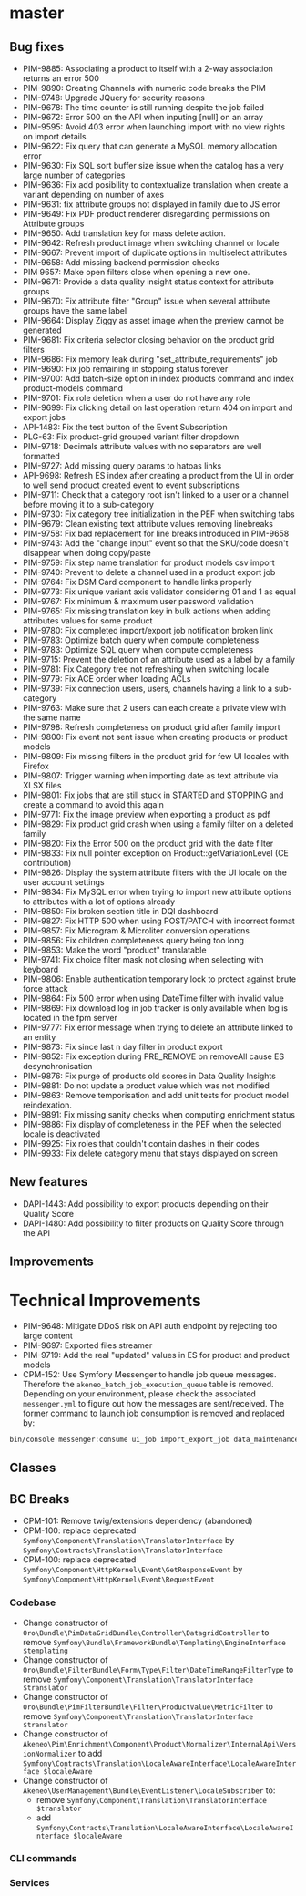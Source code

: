 
# master

## Bug fixes
- PIM-9885: Associating a product to itself with a 2-way association returns an error 500
- PIM-9890: Creating Channels with numeric code breaks the PIM
- PIM-9748: Upgrade JQuery for security reasons
- PIM-9678: The time counter is still running despite the job failed
- PIM-9672: Error 500 on the API when inputing [null] on an array
- PIM-9595: Avoid 403 error when launching import with no view rights on import details
- PIM-9622: Fix query that can generate a MySQL memory allocation error
- PIM-9630: Fix SQL sort buffer size issue when the catalog has a very large number of categories
- PIM-9636: Fix add posibility to contextualize translation when create a variant depending on number of axes
- PIM-9631: fix attribute groups not displayed in family due to JS error
- PIM-9649: Fix PDF product renderer disregarding permissions on Attribute groups
- PIM-9650: Add translation key for mass delete action.
- PIM-9642: Refresh product image when switching channel or locale
- PIM-9667: Prevent import of duplicate options in multiselect attributes
- PIM-9658: Add missing backend permission checks
- PIM 9657: Make open filters close when opening a new one.
- PIM-9671: Provide a data quality insight status context for attribute groups
- PIM-9670: Fix attribute filter "Group" issue when several attribute groups have the same label
- PIM-9664: Display Ziggy as asset image when the preview cannot be generated
- PIM-9681: Fix criteria selector closing behavior on the product grid filters
- PIM-9686: Fix memory leak during "set_attribute_requirements" job
- PIM-9690: Fix job remaining in stopping status forever
- PIM-9700: Add batch-size option in index products command and index product-models command
- PIM-9701: Fix role deletion when a user do not have any role
- PIM-9699: Fix clicking detail on last operation return 404 on import and export jobs
- API-1483: Fix the test button of the Event Subscription
- PLG-63: Fix product-grid grouped variant filter dropdown
- PIM-9718: Decimals attribute values with no separators are well formatted
- PIM-9727: Add missing query params to hatoas links
- API-9698: Refresh ES index after creating a product from the UI in order to well send product created event to event subscriptions
- PIM-9711: Check that a category root isn't linked to a user or a channel before moving it to a sub-category
- PIM-9730: Fix category tree initialization in the PEF when switching tabs
- PIM-9679: Clean existing text attribute values removing linebreaks
- PIM-9758: Fix bad replacement for line breaks introduced in PIM-9658
- PIM-9743: Add the "change input" event so that the SKU/code doesn't disappear when doing copy/paste 
- PIM-9759: Fix step name translation for product models csv import
- PIM-9740: Prevent to delete a channel used in a product export job
- PIM-9764: Fix DSM Card component to handle links properly
- PIM-9773: Fix unique variant axis validator considering 01 and 1 as equal
- PIM-9767: Fix minimum & maximum user password validation
- PIM-9765: Fix missing translation key in bulk actions when adding attributes values for some product
- PIM-9780: Fix completed import/export job notification broken link
- PIM-9783: Optimize batch query when compute completeness
- PIM-9783: Optimize SQL query when compute completeness
- PIM-9715: Prevent the deletion of an attribute used as a label by a family
- PIM-9781: Fix Category tree not refreshing when switching locale
- PIM-9779: Fix ACE order when loading ACLs
- PIM-9739: Fix connection users, users, channels having a link to a sub-category
- PIM-9763: Make sure that 2 users can each create a private view with the same name
- PIM-9798: Refresh completeness on product grid after family import
- PIM-9800: Fix event not sent issue when creating products or product models
- PIM-9809: Fix missing filters in the product grid for few UI locales with Firefox
- PIM-9807: Trigger warning when importing date as text attribute via XLSX files
- PIM-9801: Fix jobs that are still stuck in STARTED and STOPPING and create a command to avoid this again
- PIM-9771: Fix the image preview when exporting a product as pdf
- PIM-9829: Fix product grid crash when using a family filter on a deleted family
- PIM-9820: Fix the Error 500 on the product grid with the date filter
- PIM-9833: Fix null pointer exception on Product::getVariationLevel (CE contribution)
- PIM-9826: Display the system attribute filters with the UI locale on the user account settings
- PIM-9834: Fix MySQL error when trying to import new attribute options to attributes with a lot of options already
- PIM-9850: Fix broken section title in DQI dashboard
- PIM-9827: Fix HTTP 500 when using POST/PATCH with incorrect format
- PIM-9857: Fix Microgram & Microliter conversion operations
- PIM-9856: Fix children completeness query being too long
- PIM-9853: Make the word "product" translatable
- PIM-9741: Fix choice filter mask not closing when selecting with keyboard
- PIM-9806: Enable authentication temporary lock to protect against brute force attack
- PIM-9864: Fix 500 error when using DateTime filter with invalid value
- PIM-9869: Fix download log in job tracker is only available when log is located in the fpm server
- PIM-9777: Fix error message when trying to delete an attribute linked to an entity
- PIM-9873: Fix since last n day filter in product export
- PIM-9852: Fix exception during PRE_REMOVE on removeAll cause ES desynchronisation
- PIM-9876: Fix purge of products old scores in Data Quality Insights
- PIM-9881: Do not update a product value which was not modified
- PIM-9863: Remove temporisation and add unit tests for product model reindexation.
- PIM-9891: Fix missing sanity checks when computing enrichment status
- PIM-9886: Fix display of completeness in the PEF when the selected locale is deactivated
- PIM-9925: Fix roles that couldn't contain dashes in their codes 
- PIM-9933: Fix delete category menu that stays displayed on screen

## New features

- DAPI-1443: Add possibility to export products depending on their Quality Score
- DAPI-1480: Add possibility to filter products on Quality Score through the API

## Improvements

# Technical Improvements

- PIM-9648: Mitigate DDoS risk on API auth endpoint by rejecting too large content
- PIM-9697: Exported files streamer
- PIM-9719: Add the real "updated" values in ES for product and product models
- CPM-152: Use Symfony Messenger to handle job queue messages. Therefore the `akeneo_batch_job_execution_queue` table is removed.
  Depending on your environment, please check the associated `messenger.yml` to figure out how the messages are sent/received.
  The former command to launch job consumption is removed and replaced by:
```bash
bin/console messenger:consume ui_job import_export_job data_maintenance_job
```

## Classes

## BC Breaks

- CPM-101: Remove twig/extensions dependency (abandoned)
- CPM-100: replace deprecated `Symfony\Component\Translation\TranslatorInterface` by `Symfony\Contracts\Translation\TranslatorInterface`
- CPM-100: replace deprecated `Symfony\Component\HttpKernel\Event\GetResponseEvent` by `Symfony\Component\HttpKernel\Event\RequestEvent`

### Codebase

- Change constructor of `Oro\Bundle\PimDataGridBundle\Controller\DatagridController` to remove `Symfony\Bundle\FrameworkBundle\Templating\EngineInterface $templating`
- Change constructor of `Oro\Bundle\FilterBundle\Form\Type\Filter\DateTimeRangeFilterType` to remove `Symfony\Component\Translation\TranslatorInterface $translator`
- Change constructor of `Oro\Bundle\PimFilterBundle\Filter\ProductValue\MetricFilter` to remove `Symfony\Component\Translation\TranslatorInterface $translator`
- Change constructor of `Akeneo\Pim\Enrichment\Component\Product\Normalizer\InternalApi\VersionNormalizer` to add `Symfony\Contracts\Translation\LocaleAwareInterface\LocaleAwareInterface $localeAware`
- Change constructor of `Akeneo\UserManagement\Bundle\EventListener\LocaleSubscriber` to:
    - remove `Symfony\Component\Translation\TranslatorInterface $translator`
    - add  `Symfony\Contracts\Translation\LocaleAwareInterface\LocaleAwareInterface $localeAware`

### CLI commands

### Services

